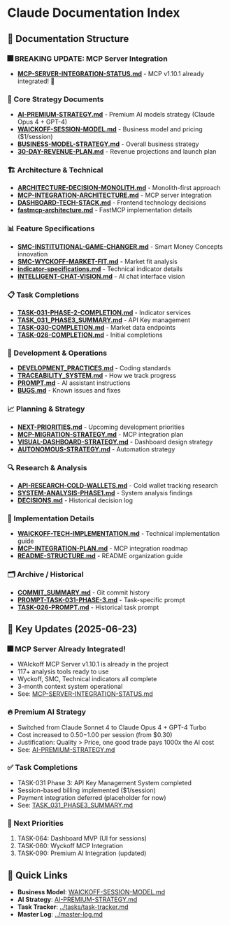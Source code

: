 # Claude Documentation Index

## 📁 Documentation Structure

### 🎆 BREAKING UPDATE: MCP Server Integration
- **[MCP-SERVER-INTEGRATION-STATUS.md](MCP-SERVER-INTEGRATION-STATUS.md)** - MCP v1.10.1 already integrated! 🎉

### 🎯 Core Strategy Documents
- **[AI-PREMIUM-STRATEGY.md](AI-PREMIUM-STRATEGY.md)** - Premium AI models strategy (Claude Opus 4 + GPT-4)
- **[WAICKOFF-SESSION-MODEL.md](WAICKOFF-SESSION-MODEL.md)** - Business model and pricing ($1/session)
- **[BUSINESS-MODEL-STRATEGY.md](BUSINESS-MODEL-STRATEGY.md)** - Overall business strategy
- **[30-DAY-REVENUE-PLAN.md](30-DAY-REVENUE-PLAN.md)** - Revenue projections and launch plan

### 🏗️ Architecture & Technical
- **[ARCHITECTURE-DECISION-MONOLITH.md](ARCHITECTURE-DECISION-MONOLITH.md)** - Monolith-first approach
- **[MCP-INTEGRATION-ARCHITECTURE.md](MCP-INTEGRATION-ARCHITECTURE.md)** - MCP server integration
- **[DASHBOARD-TECH-STACK.md](DASHBOARD-TECH-STACK.md)** - Frontend technology decisions
- **[fastmcp-architecture.md](fastmcp-architecture.md)** - FastMCP implementation details

### 📊 Feature Specifications
- **[SMC-INSTITUTIONAL-GAME-CHANGER.md](SMC-INSTITUTIONAL-GAME-CHANGER.md)** - Smart Money Concepts innovation
- **[SMC-WYCKOFF-MARKET-FIT.md](SMC-WYCKOFF-MARKET-FIT.md)** - Market fit analysis
- **[indicator-specifications.md](indicator-specifications.md)** - Technical indicator details
- **[INTELLIGENT-CHAT-VISION.md](INTELLIGENT-CHAT-VISION.md)** - AI chat interface vision

### 📋 Task Completions
- **[TASK-031-PHASE-2-COMPLETION.md](TASK-031-PHASE-2-COMPLETION.md)** - Indicator services
- **[TASK_031_PHASE3_SUMMARY.md](TASK_031_PHASE3_SUMMARY.md)** - API Key management
- **[TASK-030-COMPLETION.md](TASK-030-COMPLETION.md)** - Market data endpoints
- **[TASK-026-COMPLETION.md](TASK-026-COMPLETION.md)** - Initial completions

### 🔧 Development & Operations
- **[DEVELOPMENT_PRACTICES.md](DEVELOPMENT_PRACTICES.md)** - Coding standards
- **[TRACEABILITY_SYSTEM.md](TRACEABILITY_SYSTEM.md)** - How we track progress
- **[PROMPT.md](PROMPT.md)** - AI assistant instructions
- **[BUGS.md](BUGS.md)** - Known issues and fixes

### 📈 Planning & Strategy
- **[NEXT-PRIORITIES.md](NEXT-PRIORITIES.md)** - Upcoming development priorities
- **[MCP-MIGRATION-STRATEGY.md](MCP-MIGRATION-STRATEGY.md)** - MCP integration plan
- **[VISUAL-DASHBOARD-STRATEGY.md](VISUAL-DASHBOARD-STRATEGY.md)** - Dashboard design strategy
- **[AUTONOMOUS-STRATEGY.md](AUTONOMOUS-STRATEGY.md)** - Automation strategy

### 🔍 Research & Analysis
- **[API-RESEARCH-COLD-WALLETS.md](API-RESEARCH-COLD-WALLETS.md)** - Cold wallet tracking research
- **[SYSTEM-ANALYSIS-PHASE1.md](SYSTEM-ANALYSIS-PHASE1.md)** - System analysis findings
- **[DECISIONS.md](DECISIONS.md)** - Historical decision log

### 📝 Implementation Details
- **[WAICKOFF-TECH-IMPLEMENTATION.md](WAICKOFF-TECH-IMPLEMENTATION.md)** - Technical implementation guide
- **[MCP-INTEGRATION-PLAN.md](MCP-INTEGRATION-PLAN.md)** - MCP integration roadmap
- **[README-STRUCTURE.md](README-STRUCTURE.md)** - README organization guide

### 🗂️ Archive / Historical
- **[COMMIT_SUMMARY.md](COMMIT_SUMMARY.md)** - Git commit history
- **[PROMPT-TASK-031-PHASE-3.md](PROMPT-TASK-031-PHASE-3.md)** - Task-specific prompt
- **[TASK-026-PROMPT.md](TASK-026-PROMPT.md)** - Historical task prompt

## 📌 Key Updates (2025-06-23)

### 🎆 MCP Server Already Integrated!
- WAIckoff MCP Server v1.10.1 is already in the project
- 117+ analysis tools ready to use
- Wyckoff, SMC, Technical indicators all complete
- 3-month context system operational
- See: [MCP-SERVER-INTEGRATION-STATUS.md](MCP-SERVER-INTEGRATION-STATUS.md)

### 🔥 Premium AI Strategy
- Switched from Claude Sonnet 4 to Claude Opus 4 + GPT-4 Turbo
- Cost increased to $0.50-$1.00 per session (from $0.30)
- Justification: Quality > Price, one good trade pays 1000x the AI cost
- See: [AI-PREMIUM-STRATEGY.md](AI-PREMIUM-STRATEGY.md)

### ✅ Task Completions
- TASK-031 Phase 3: API Key Management System completed
- Session-based billing implemented ($1/session)
- Payment integration deferred (placeholder for now)
- See: [TASK_031_PHASE3_SUMMARY.md](TASK_031_PHASE3_SUMMARY.md)

### 🎯 Next Priorities
1. TASK-064: Dashboard MVP (UI for sessions)
2. TASK-060: Wyckoff MCP Integration
3. TASK-090: Premium AI Integration (updated)

## 🚀 Quick Links

- **Business Model**: [WAICKOFF-SESSION-MODEL.md](WAICKOFF-SESSION-MODEL.md)
- **AI Strategy**: [AI-PREMIUM-STRATEGY.md](AI-PREMIUM-STRATEGY.md)
- **Task Tracker**: [../tasks/task-tracker.md](../tasks/task-tracker.md)
- **Master Log**: [../master-log.md](../master-log.md)
